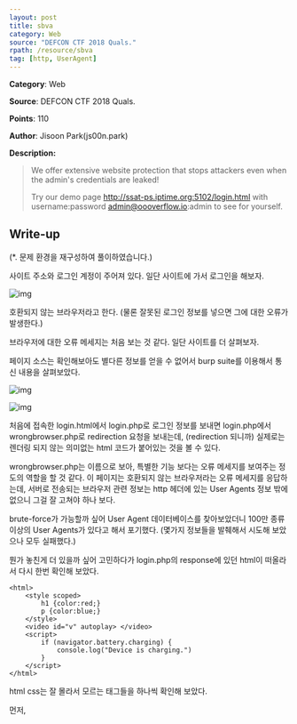 ```yaml
---
layout: post
title: sbva
category: Web
source: "DEFCON CTF 2018 Quals."
rpath: /resource/sbva
tag: [http, UserAgent]
---
```


**Category**: Web

**Source**: DEFCON CTF 2018 Quals.

**Points**: 110

**Author**: Jisoon Park(js00n.park)

**Description:** 

> We offer extensive website protection that stops attackers even when the admin's credentials are leaked!
> 
> Try our demo page http://ssat-ps.iptime.org:5102/login.html with username:password admin@oooverflow.io:admin to see for yourself.

## Write-up

(\*. 문제 환경을 재구성하여 풀이하였습니다.)

사이트 주소와 로그인 계정이 주어져 있다. 일단 사이트에 가서 로그인을 해보자.

![img]({{page.rpath|prepend:site.baseurl}}/login.png)

호환되지 않는 브라우저라고 한다. (물론 잘못된 로그인 정보를 넣으면 그에 대한 오류가 발생한다.)

브라우저에 대한 오류 메세지는 처음 보는 것 같다. 일단 사이트를 더 살펴보자.

페이지 소스는 확인해보아도 별다른 정보를 얻을 수 없어서 burp suite를 이용해서 통신 내용을 살펴보았다.

![img]({{page.rpath|prepend:site.baseurl}}/request.png)

![img]({{page.rpath|prepend:site.baseurl}}/wrong.png)

처음에 접속한 login.html에서 login.php로 로그인 정보를 보내면 login.php에서 wrongbrowser.php로 redirection 요청을 보내는데, (redirection 되니까) 실제로는 렌더링 되지 않는 의미없는 html 코드가 붙어있는 것을 볼 수 있다.

wrongbrowser.php는 이름으로 보아, 특별한 기능 보다는 오류 메세지를 보여주는 정도의 역할을 할 것 같다. 이 페이지는 호환되지 않는 브라우저라는 오류 메세지를 응답하는데, 서버로 전송되는 브라우저 관련 정보는 http 헤더에 있는 User Agents 정보 밖에 없으니 그걸 잘 고쳐야 하나 보다.

brute-force가 가능할까 싶어 User Agent 데이터베이스를 찾아보았더니 100만 종류 이상의 User Agents가 있다고 해서 포기했다. (몇가지 정보들을 발췌해서 시도해 보았으나 모두 실패했다.)

뭔가 놓친게 더 있을까 싶어 고민하다가 login.php의 response에 있던 html이 떠올라서 다시 한번 확인해 보았다.

```
<html>
    <style scoped>
        h1 {color:red;}
        p {color:blue;}
    </style>
    <video id="v" autoplay> </video>
    <script>
        if (navigator.battery.charging) {
            console.log("Device is charging.")
        }
    </script>
</html>
```

html css는 잘 몰라서 모르는 태그들을 하나씩 확인해 보았다.

먼저, <style scoped> 태그를 찾아 보았더니 Firefox에서만 지원하는 태그였다. 

![img]({{page.rpath|prepend:site.baseurl}}/scoped.png)

정확한 정보를 찾고 싶어서 검색해보니, [caniuse.com](https://caniuse.com/)이라는 사이트가 있어서 다시 style scoped를 검색해 보았다.

![img]({{page.rpath|prepend:site.baseurl}}/scoped2.png)

Firefox 21-54 버전에서만 동작한다고 한다.

다른 태그들도 찾아보자.

![img]({{page.rpath|prepend:site.baseurl}}/autoplay.png)

video autoplay는 지원하는 브라우저가 많았다.

![img]({{page.rpath|prepend:site.baseurl}}/battery.png)

![img]({{page.rpath|prepend:site.baseurl}}/battery2.png)

navigator battery는 애매하게 칠해진 곳이 있어서 확인해 보았더니, 10-42 버전은 navigator.battery를 지원하고, 43-51 버전은 navigator.getBattery()를 지원한다고 한다. 여기서는 navigator.battey를 사용하니 10-42 버전이 맞을거다.

결국, 위의 html이 제대로 동작하기 위해서는 21-42 버전의 firefox가 필요하다고 생각되었다. 그에 해당하는 User agent를 찾아보자.

[WhatIsMyBrowser.com](https://www.whatismybrowser.com/)이라는 사이트에서 firefox의 User Agent 문자열을 찾아봤더니 OS 부분을 제외하고는 모양이 정해져 있었다.

![img]({{page.rpath|prepend:site.baseurl}}/firefox.png)

우리가 찾는 범위 안에 있는 것들 중에 심플하게 생긴 36버전의 User Agent 문자열을 받아서 21-42 버전까지 전송하는 [코드]({{site.github.master}}{{page.rpath}}/ex.py)를 작성해서 실행했더니 flag를 얻을 수 있었다.

```python
import requests

# %d means version
ua = "Mozilla/5.0 (Windows NT 5.1; rv:%d.0) Gecko/20100101 Firefox/%d.0"

url = "http://ssat-ps.iptime.org:5102/login.php"
err_msg = "Incompatible browser detected."

email = "admin@oooverflow.io"
pwd = "admin"
data = {"email": email, "pwd": pwd}

for i in range(21, 43):
	headers={'User-Agent': ua%(i, i)}

	r = requests.post(url, data=data, headers=headers)
	if not err_msg in r.text:
		print r.text
```

![img]({{page.rpath|prepend:site.baseurl}}/flag.png)

Flag : **OOO{0ld@dm1nbr0wser1sth30nlyw@y}**
